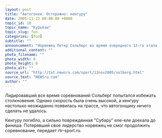 ```yaml
---
layout: post
title: "Автогонки. Осторожно: кенгуру"
date: 2005-11-22 00:00:00 +0000
topic_id: 10
topic_name: "Курьёзы"
topic_slug: fun
categories: [fun]
subtitle: ""
announcement: "Норвежец Петер Сольберг во время очередного 13-го этапа \"Ралли Австралия\" столкнулся с кенгуру."
additional_content: ""
photo_filename: ""
photo_width: 0
photo_height: 0
photo_alt: ""
source_url: "http://txt.newsru.com/sport/12nov2005/solberg.html"
source_text: "NEWSru.com"
author: ""
---
```

Лидировавший все время соревнований Сольберг попытался избежать столкновения. Однако скорость была очень высокой, а кенгуру настолько неожиданно появилась на трассе, что автогонщику ничего сделать не удалось.

Кенгуру погибло, а сильно поврежденная "Субару" еле-еле доехала до финиша. Потерявший свое лидерство норвежец не смог продолжить соревнование, передает rtr-sport.ru.
